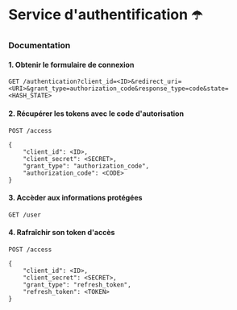 # Service d'authentification ☂️

### Documentation

#### 1. Obtenir le formulaire de connexion
```
GET /authentication?client_id=<ID>&redirect_uri=<URI>&grant_type=authorization_code&response_type=code&state=<HASH_STATE>
```

#### 2. Récupérer les tokens avec le code d'autorisation
```
POST /access

{
    "client_id": <ID>,
    "client_secret": <SECRET>,
    "grant_type": "authorization_code",
    "authorization_code": <CODE>
}
```

#### 3. Accèder aux informations protégées
```
GET /user
```

#### 4. Rafraîchir son token d'accès
```
POST /access

{
    "client_id": <ID>,
    "client_secret": <SECRET>,
    "grant_type": "refresh_token",
    "refresh_token": <TOKEN>
}
```

